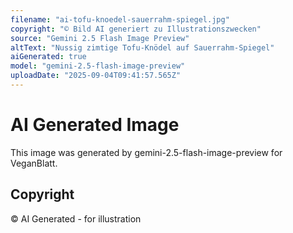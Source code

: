 ```yaml
---
filename: "ai-tofu-knoedel-sauerrahm-spiegel.jpg"
copyright: "© Bild AI generiert zu Illustrationszwecken"
source: "Gemini 2.5 Flash Image Preview"
altText: "Nussig zimtige Tofu-Knödel auf Sauerrahm-Spiegel"
aiGenerated: true
model: "gemini-2.5-flash-image-preview"
uploadDate: "2025-09-04T09:41:57.565Z"
---
```


# AI Generated Image

This image was generated by gemini-2.5-flash-image-preview for VeganBlatt.

## Copyright
© AI Generated - for illustration
